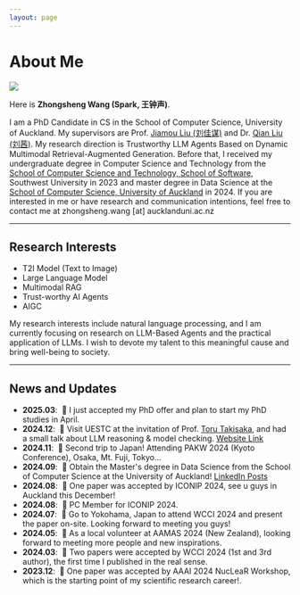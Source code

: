 ```yaml
---
layout: page
---
```


# About Me

<img src="https://jkwzs.cn/zhongsheng.jpg" class="floatpic">

Here is **Zhongsheng Wang (Spark, 王钟声)**.<br>

I am a PhD Candidate in CS in the School of Computer Science, University of Auckland. My supervisors are Prof. [Jiamou Liu (刘佳谋)](https://profiles.auckland.ac.nz/jiamou-liu) and Dr. [Qian Liu (刘茜)](https://profiles.auckland.ac.nz/liu-qian). My research direction is Trustworthy LLM Agents Based on Dynamic Multimodal Retrieval-Augmented Generation. Before that, I received my undergraduate degree in Computer Science and Technology from the [School of Computer Science and Technology, School of Software](http://cis.swu.edu.cn), Southwest University in 2023 and master degree in Data Science at the [School of Computer Science, University of Auckland](https://www.auckland.ac.nz/en/science/about-the-faculty/school-of-computer-science.html) in 2024. If you are interested in me or have research and communication intentions, feel free to contact me at zhongsheng.wang [at] aucklanduni.ac.nz

---

## Research Interests

- T2I Model (Text to Image)
- Large Language Model
- Multimodal RAG
- Trust-worthy AI Agents
- AIGC

My research interests include natural language processing, and I am currently focusing on research on LLM-Based Agents and the practical application of LLMs.  I wish to devote my talent to this meaningful cause and bring well-being to society.

---

## News and Updates

- **2025.03**: &nbsp;🎉 I just accepted my PhD offer and plan to start my PhD studies in April.
- **2024.12**: &nbsp;📍 Visit UESTC at the invitation of Prof. [Toru Takisaka](https://takisaka.github.io/), and had a small talk about LLM reasoning & model checking. [Website Link](https://tcsuestc.com/people/#visitors)
- **2024.11**: &nbsp;📍 Second trip to Japan! Attending PAKW 2024 (Kyoto Conference), Osaka, Mt. Fuji, Tokyo…
- **2024.09**: &nbsp;🤗 Obtain the Master's degree in Data Science from the School of Computer Science at the University of Auckland! [LinkedIn Posts](https://www.linkedin.com/feed/update/urn:li:activity:7244532203936718849/)
- **2024.08**: &nbsp;🎉 One paper was accepted by ICONIP 2024, see u guys in Auckland this December!
- **2024.08**: &nbsp;📍 PC Member for ICONIP 2024.
- **2024.07**: &nbsp;🤗 Go to Yokohama, Japan to attend WCCI 2024 and present the paper on-site. Looking forward to meeting you guys!
- **2024.05**: &nbsp;📍 As a local volunteer at AAMAS 2024 (New Zealand), looking forward to meeting more people and new inspirations.
- **2024.03**: &nbsp;🎉 Two papers were accepted by WCCI 2024 (1st and 3rd author), the first time I published in the real sense.
- **2023.12**: &nbsp;🎉 One paper was accepted by AAAI 2024 NucLeaR Workshop, which is the starting point of my scientific research career!.


